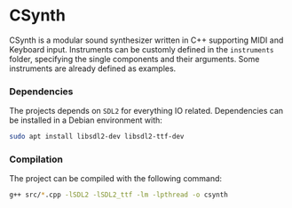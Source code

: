 # CSynth

CSynth is a modular sound synthesizer written in C++ supporting MIDI and Keyboard input.
Instruments can be customly defined in the `instruments` folder, specifying the
single components and their arguments. Some instruments are already defined as examples.

### Dependencies
The projects depends on `SDL2` for everything IO related.
Dependencies can be installed in a Debian environment with:
```bash
sudo apt install libsdl2-dev libsdl2-ttf-dev
```

### Compilation
The project can be compiled with the following command:
```bash
g++ src/*.cpp -lSDL2 -lSDL2_ttf -lm -lpthread -o csynth
```